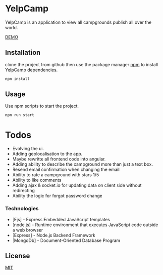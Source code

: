 # YelpCamp

YelpCamp is an application to view all campgrounds publish all over the world.
 
[DEMO](https://yelpcamp.mathieulussier.ca/)

## Installation

clone the project from github then use the package manager [npm](https://www.npmjs.com/) to install YelpCamp dependencies.

```bash
npm install
```

## Usage

Use npm scripts to start the project.

```bash
npm run start
```

# Todos

  - Evolving the ui.
  - Adding geolocalisation to the app.
  - Maybe rewritte all frontend code into angular.
  - Adding ability to describe the campground more than just a text box.
  - Resend email confirmation when changing the email
  - Ability to rate a campground with stars 1/5
  - Ability to like comments
  - Adding ajax & socket.io for updating data on client side without redirecting
  - Ability the logic for forgot password change

### Technologies

* [Ejs] - Express Embedded JavaScript templates 
* [node.js] - Runtime environment that executes JavaScript code outside a web browser
* [Express] - Node.js Backend Framework
* [MongoDb] - Document-Oriented Database Program

## License
[MIT](https://choosealicense.com/licenses/mit/)

